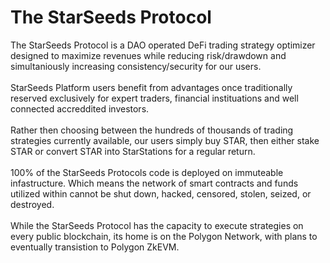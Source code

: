 # The StarSeeds Protocol

The StarSeeds Protocol is a DAO operated DeFi trading strategy optimizer designed to maximize revenues while reducing risk/drawdown and simultaniously increasing consistency/security for our users.\
\
StarSeeds Platform users benefit from advantages once traditionally reserved exclusively for expert traders, financial instituations and well connected accreddited investors.\
\
Rather then choosing between the hundreds of thousands of trading strategies currently available, our users simply buy STAR, then either stake STAR or convert STAR into StarStations for a regular return.\
\
100% of the StarSeeds Protocols code is deployed on immuteable infastructure. Which means the network of smart contracts and funds utilized within cannot be shut down, hacked, censored, stolen, seized, or destroyed.\
\
While the StarSeeds Protocol has the capacity to execute strategies on every public blockchain, its home is on the Polygon Network, with plans to eventually transistion to Polygon ZkEVM.

